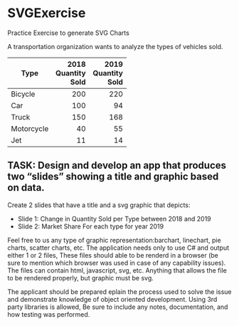 # SVGExercise
Practice Exercise to generate SVG Charts

A transportation organization wants to analyze the types of vehicles sold.  
     	    
Type | 2018<br> Quantity<br>Sold | 2019<br>Quantity<br>Sold
----  |  --------: | --------:  
Bicycle | 200 | 220
Car	   | 100 |  94
Truck   | 150 | 168
Motorcycle | 40 | 55
Jet | 11 | 14

## TASK: Design and develop an app that produces two “slides” showing a title and graphic based on data. 
  Create 2 slides that have a title and a svg graphic that depicts:
* Slide 1: Change in Quantity Sold per Type between 2018 and 2019
* Slide 2: Market Share For each type for year 2019
    
Feel free to us any type of graphic representation:barchart, linechart, pie charts, scatter charts, etc. 
The application needs only to use C# and output either 1 or 2 files,  These files should able to be renderd in a browser (be sure to mention which browser was used in case of any capability issues). The files can contain html, javascript, svg, etc.  Anything that allows the file to be rendered properly, but graphic must be svg. 

The applicant should be prepared eplain the process used to solve the issue and demonstrate knowledge of object oriented development. Using 3rd party libraries is allowed, Be sure to include any notes, documentation, and how testing was performed.  

